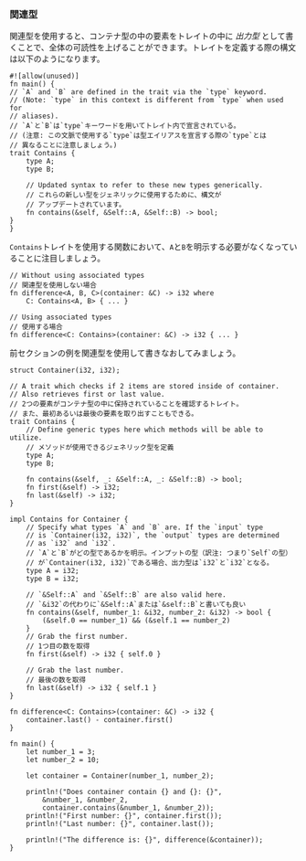 ### 関連型

関連型を使用すると、コンテナ型の中の要素をトレイトの中に *出力型*
として書くことで、全体の可読性を上げることができます。トレイトを定義する際の構文は以下のようになります。

    #![allow(unused)]
    fn main() {
    // `A` and `B` are defined in the trait via the `type` keyword.
    // (Note: `type` in this context is different from `type` when used for
    // aliases).
    // `A`と`B`は`type`キーワードを用いてトレイト内で宣言されている。
    // (注意: この文脈で使用する`type`は型エイリアスを宣言する際の`type`とは
    // 異なることに注意しましょう。)
    trait Contains {
        type A;
        type B;

        // Updated syntax to refer to these new types generically.
        // これらの新しい型をジェネリックに使用するために、構文が
        // アップデートされています。
        fn contains(&self, &Self::A, &Self::B) -> bool;
    }
    }

`Contains`トレイトを使用する関数において、`A`と`B`を明示する必要がなくなっていることに注目しましょう。

``` {.rust .ignore}
// Without using associated types
// 関連型を使用しない場合
fn difference<A, B, C>(container: &C) -> i32 where
    C: Contains<A, B> { ... }

// Using associated types
// 使用する場合
fn difference<C: Contains>(container: &C) -> i32 { ... }
```

前セクションの例を関連型を使用して書きなおしてみましょう。

    struct Container(i32, i32);

    // A trait which checks if 2 items are stored inside of container.
    // Also retrieves first or last value.
    // 2つの要素がコンテナ型の中に保持されていることを確認するトレイト。
    // また、最初あるいは最後の要素を取り出すこともできる。
    trait Contains {
        // Define generic types here which methods will be able to utilize.
        // メソッドが使用できるジェネリック型を定義
        type A;
        type B;

        fn contains(&self, _: &Self::A, _: &Self::B) -> bool;
        fn first(&self) -> i32;
        fn last(&self) -> i32;
    }

    impl Contains for Container {
        // Specify what types `A` and `B` are. If the `input` type
        // is `Container(i32, i32)`, the `output` types are determined
        // as `i32` and `i32`.
        // `A`と`B`がどの型であるかを明示。インプットの型（訳注: つまり`Self`の型）
        // が`Container(i32, i32)`である場合、出力型は`i32`と`i32`となる。
        type A = i32;
        type B = i32;

        // `&Self::A` and `&Self::B` are also valid here.
        // `&i32`の代わりに`&Self::A`または`&self::B`と書いても良い
        fn contains(&self, number_1: &i32, number_2: &i32) -> bool {
            (&self.0 == number_1) && (&self.1 == number_2)
        }
        // Grab the first number.
        // 1つ目の数を取得
        fn first(&self) -> i32 { self.0 }

        // Grab the last number.
        // 最後の数を取得
        fn last(&self) -> i32 { self.1 }
    }

    fn difference<C: Contains>(container: &C) -> i32 {
        container.last() - container.first()
    }

    fn main() {
        let number_1 = 3;
        let number_2 = 10;

        let container = Container(number_1, number_2);

        println!("Does container contain {} and {}: {}",
            &number_1, &number_2,
            container.contains(&number_1, &number_2));
        println!("First number: {}", container.first());
        println!("Last number: {}", container.last());
        
        println!("The difference is: {}", difference(&container));
    }


